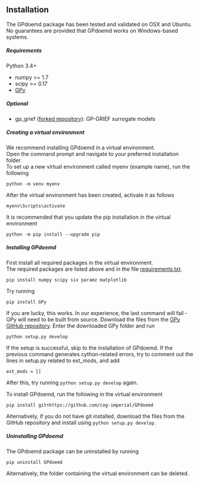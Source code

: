 
## Installation
The GPdoemd package has been tested and validated on OSX and Ubuntu.  
No guarantees are provided that GPdoemd works on Windows-based systems.

##### Requirements
Python 3.4+
* numpy >= 1.7
* scipy >= 0.17
* [GPy](https://github.com/SheffieldML/GPy)

##### Optional
* gp_grief ([forked repository](https://github.com/scwolof/gp_grief)): GP-GRIEF surrogate models

##### Creating a virtual environment
We recommend installing GPdoemd in a virtual environment.  
Open the command prompt and navigate to your preferred installation folder.  
To set up a new virtual environment called myenv (example name), run the following
```
python -m venv myenv
```
After the virtual environment has been created, activate it as follows
```
myenv\Scripts\activate
```
It is recommended that you update the pip installation in the virtual environment
```
python -m pip install --upgrade pip
```

##### Installing GPdoemd
First install all required packages in the virtual environment.  
The required packages are listed above and in the file [requirements.txt](https://github.com/cog-imperial/GPdoemd/blob/master/requirements.txt).  
```
pip install numpy scipy six paramz matplotlib
```
Try running
```
pip install GPy
```
If you are lucky, this works. In our experience, the last command will fail - GPy will need to be built from source.
Download the files from the [GPy GitHub repository](https://github.com/SheffieldML/GPy). Enter the downloaded GPy folder and run
```
python setup.py develop
```
If the setup is successful, skip to the installation of GPdoemd.
If the previous command generates cython-related errors, try to comment out the lines in setup.py related to ext_mods, and add
```
ext_mods = []
```
After this, try running `python setup.py develop` again.

To install GPdoemd, run the following in the virtual environment
```
pip install git+https://github.com/cog-imperial/GPdoemd
```
Alternatively, if you do not have git installed, download the files from the GitHub repository and install using `python setup.py develop`.

##### Uninstalling GPdoemd
The GPdoemd package can be uninstalled by running
```
pip uninstall GPdoemd
```
Alternatively, the folder containing the virtual environment can be deleted.

